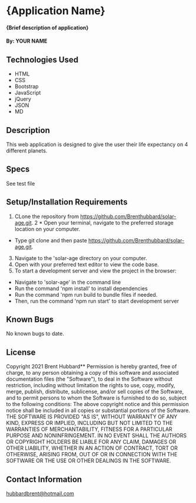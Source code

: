 # {Application Name}

#### {Brief description of application}

#### By: YOUR NAME

## Technologies Used

* HTML
* CSS
* Bootstrap
* JavaScript
* jQuery
* JSON
* MD


## Description

This web application is designed to give the user their life expectancy on 4 different planets. 

## Specs
  See test file
## Setup/Installation Requirements

1. CLone the repository from https://github.com/Brenthubbard/solar-age.git.
2 * Open your terminal, navigate to the preferred storage location on your computer.
* Type git clone and then paste https://github.com/Brenthubbard/solar-age.git.
3. Navigate to the 'solar-age directory on your computer.
4. Open with your preferred text editor to view the code base.
5. To start a development server and view the project in the browser:
* Navigate to 'solar-age' in the command line
* Run the command 'npm install' to install dependencies 
* Run the command 'npm run build to bundle files if needed.
* Then, run the command 'npm run start' to start development server

## Known Bugs
No known bugs to date.

## License

Copyright 2021 Brent Hubbard**
Permission is hereby granted, free of charge, to any person obtaining a copy of this software and associated documentation files (the "Software"), to deal in the Software without restriction, including without limitation the rights to use, copy, modify, merge, publish, distribute, sublicense, and/or sell copies of the Software, and to permit persons to whom the Software is furnished to do so, subject to the following conditions:
The above copyright notice and this permission notice shall be included in all copies or substantial portions of the Software.
THE SOFTWARE IS PROVIDED "AS IS", WITHOUT WARRANTY OF ANY KIND, EXPRESS OR IMPLIED, INCLUDING BUT NOT LIMITED TO THE WARRANTIES OF MERCHANTABILITY, FITNESS FOR A PARTICULAR PURPOSE AND NONINFRINGEMENT. IN NO EVENT SHALL THE AUTHORS OR COPYRIGHT HOLDERS BE LIABLE FOR ANY CLAIM, DAMAGES OR OTHER LIABILITY, WHETHER IN AN ACTION OF CONTRACT, TORT OR OTHERWISE, ARISING FROM, OUT OF OR IN CONNECTION WITH THE SOFTWARE OR THE USE OR OTHER DEALINGS IN THE SOFTWARE.


## Contact Information
hubbardbrent@hotmail.com
